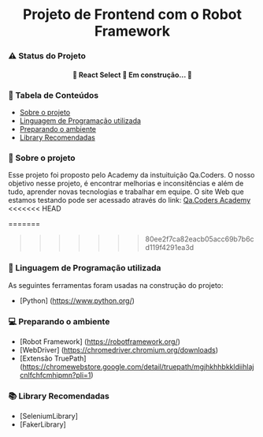 <h1 align="center">Projeto de Frontend com o Robot Framework</h1>

### ⚠️ Status do Projeto 

<h4 align="center"> 
	🚧  React Select 🚀 Em construção...  🚧
</h4>

### 📑 Tabela de Conteúdos
   * [Sobre o projeto](#🎯-sobre-o-projeto)
   * [Linguagem de Programação utilizada](#🔗-linguagem-de-programação-utilizada)
   * [Preparando o ambiente](#💻-preparando-o-ambiente)
   * [Library Recomendadas](#📚-library-recomendadas)
  
### 🎯 Sobre o projeto 
Esse projeto foi proposto pelo Academy da instuituição Qa.Coders. O nosso objetivo nesse projeto, é encontrar melhorias e inconsitências e além de tudo, aprender novas tecnologias e trabalhar em equipe. O site Web que estamos testando pode ser acessado através do link: [Qa.Coders Academy](https://automacao.qacoders-academy.com.br/)
<<<<<<< HEAD
 
=======
>>>>>>> 80ee2f7ca82eacb05acc69b7b6cd119f4291ea3d

### 🔗 Linguagem de Programação utilizada
As seguintes ferramentas foram usadas na construção do projeto:
- [Python] (<https://www.python.org/>)

### 💻 Preparando o ambiente 
- [Robot Framework] (<https://robotframework.org/>)
- [WebDriver] (<https://chromedriver.chromium.org/downloads>)
- [Extensão TruePath] (<https://chromewebstore.google.com/detail/truepath/mgjhkhhbkkldiihlajcnlfchfcmhipmn?pli=1>)

### 📚 Library Recomendadas
- [SeleniumLibrary]
- [FakerLibrary]